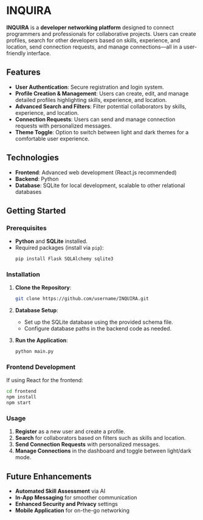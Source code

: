 # INQUIRA

**INQUIRA** is a **developer networking platform** designed to connect programmers and professionals for collaborative projects. Users can create profiles, search for other developers based on skills, experience, and location, send connection requests, and manage connections—all in a user-friendly interface.

## Features
- **User Authentication**: Secure registration and login system.
- **Profile Creation & Management**: Users can create, edit, and manage detailed profiles highlighting skills, experience, and location.
- **Advanced Search and Filters**: Filter potential collaborators by skills, experience, and location.
- **Connection Requests**: Users can send and manage connection requests with personalized messages.
- **Theme Toggle**: Option to switch between light and dark themes for a comfortable user experience.

## Technologies
- **Frontend**: Advanced web development (React.js recommended)
- **Backend**: Python
- **Database**: SQLite for local development, scalable to other relational databases

## Getting Started

### Prerequisites
- **Python** and **SQLite** installed.
- Required packages (install via `pip`):
  ```bash
  pip install Flask SQLAlchemy sqlite3
  ```

### Installation

1. **Clone the Repository**:
   ```bash
   git clone https://github.com/username/INQUIRA.git
   ```
2. **Database Setup**:
   - Set up the SQLite database using the provided schema file.
   - Configure database paths in the backend code as needed.

3. **Run the Application**:
   ```bash
   python main.py
   ```

### Frontend Development
If using React for the frontend:
   ```bash
   cd frontend
   npm install
   npm start
   ```

### Usage
1. **Register** as a new user and create a profile.
2. **Search** for collaborators based on filters such as skills and location.
3. **Send Connection Requests** with personalized messages.
4. **Manage Connections** in the dashboard and toggle between light/dark mode.

## Future Enhancements
- **Automated Skill Assessment** via AI
- **In-App Messaging** for smoother communication
- **Enhanced Security and Privacy** settings
- **Mobile Application** for on-the-go networking


